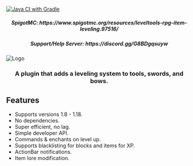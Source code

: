 [![Java CI with Gradle](https://github.com/byteful/LevelTools/actions/workflows/gradle.yml/badge.svg?branch=master)](https://github.com/byteful/LevelTools/actions/workflows/gradle.yml)

<h5 align="center">SpigotMC: https://www.spigotmc.org/resources/leveltools-rpg-item-leveling.97516/</h5>
<h5 align="center">Support/Help Server: https://discord.gg/G8BDgqsuyw</h5>

![Logo](https://github.com/byteful/LevelTools/blob/master/LevelTools%20Large%20Logo.png?raw=true)

<h3 align="center">A plugin that adds a leveling system to tools, swords, and bows.</h3>

## Features

- Supports versions 1.8 - 1.18.
- No dependencies.
- Super efficient, no lag.
- Simple developer API.
- Commands & enchants on level up.
- Supports blacklisting for blocks and items for XP.
- ActionBar notifications.
- Item lore modification.
